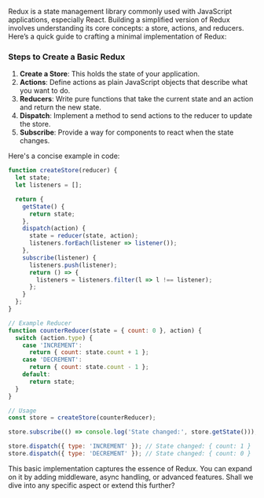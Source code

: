 Redux is a state management library commonly used with JavaScript applications, especially React. Building a simplified version of Redux involves understanding its core concepts: a store, actions, and reducers. Here’s a quick guide to crafting a minimal implementation of Redux:

### Steps to Create a Basic Redux
1. **Create a Store**: This holds the state of your application.
2. **Actions**: Define actions as plain JavaScript objects that describe what you want to do.
3. **Reducers**: Write pure functions that take the current state and an action and return the new state.
4. **Dispatch**: Implement a method to send actions to the reducer to update the store.
5. **Subscribe**: Provide a way for components to react when the state changes.

Here's a concise example in code:

```javascript
function createStore(reducer) {
  let state;
  let listeners = [];

  return {
    getState() {
      return state;
    },
    dispatch(action) {
      state = reducer(state, action);
      listeners.forEach(listener => listener());
    },
    subscribe(listener) {
      listeners.push(listener);
      return () => {
        listeners = listeners.filter(l => l !== listener);
      };
    }
  };
}

// Example Reducer
function counterReducer(state = { count: 0 }, action) {
  switch (action.type) {
    case 'INCREMENT':
      return { count: state.count + 1 };
    case 'DECREMENT':
      return { count: state.count - 1 };
    default:
      return state;
  }
}

// Usage
const store = createStore(counterReducer);

store.subscribe(() => console.log('State changed:', store.getState()));

store.dispatch({ type: 'INCREMENT' }); // State changed: { count: 1 }
store.dispatch({ type: 'DECREMENT' }); // State changed: { count: 0 }
```

This basic implementation captures the essence of Redux. You can expand on it by adding middleware, async handling, or advanced features. Shall we dive into any specific aspect or extend this further?